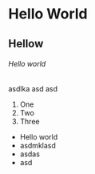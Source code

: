 # Hello World

## Hellow

###### Hello world

asdlka
asd
asd

1. One
2. Two
3. Three

- Hello world
- asdmklasd
- asdas
- asd
